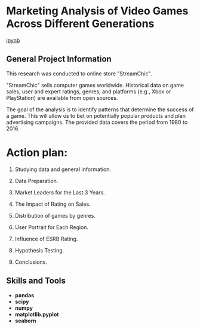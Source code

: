 
# Marketing Analysis of Video Games Across Different Generations

[ipynb](https://github.com/Santonika/Portfolio_Yandex_Practicum/blob/Analysis_of_Video_Games/Analysis_of_the_video_game_market/Analysis_of_the_video_game_market.ipynb)

## General Project Information
This research was conducted to online store "StreamChic".

"StreamChic" sells computer games worldwide. Historical data on game sales, user and expert ratings, genres, and platforms (e.g., Xbox or PlayStation) are available from open sources.

The goal of the analysis is to identify patterns that determine the success of a game. This will allow us to bet on potentially popular products and plan advertising campaigns. The provided data covers the period from 1980 to 2016.

# Action plan:

1) Studying data and general information.

2) Data Preparation.

3) Market Leaders for the Last 3 Years.

4) The Impact of Rating on Sales.

4) Distribution of games by genres.

5) User Portrait for Each Region.

6) Influence of ESRB Rating.

7) Hypothesis Testing.

8) Conclusions.


## Skills and Tools

- **pandas**
- **scipy**
- **numpy**
- **matplotlib.pyplot**
- **seaborn**
